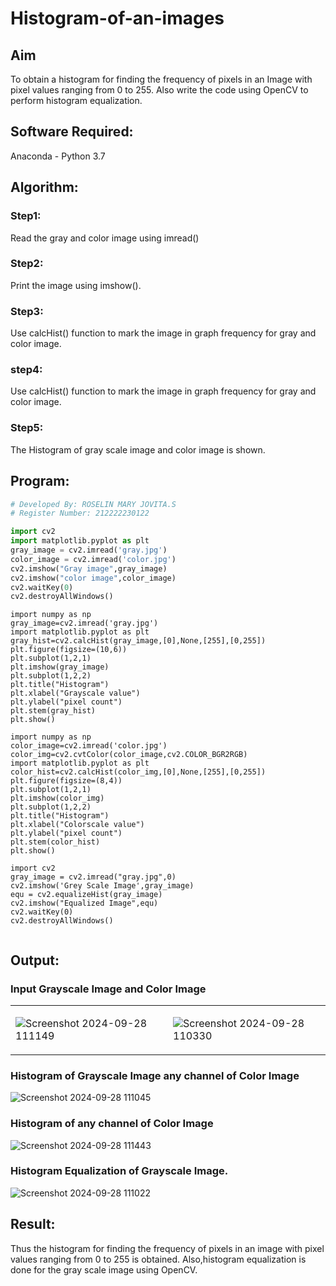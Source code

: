 # Histogram-of-an-images
## Aim
To obtain a histogram for finding the frequency of pixels in an Image with pixel values ranging from 0 to 255. Also write the code using OpenCV to perform histogram equalization.

## Software Required:
Anaconda - Python 3.7

## Algorithm:
### Step1:
Read the gray and color image using imread()

### Step2:
Print the image using imshow().



### Step3:
Use calcHist() function to mark the image in graph frequency for gray and color image.

### step4:
Use calcHist() function to mark the image in graph frequency for gray and color image.

### Step5:
The Histogram of gray scale image and color image is shown.


## Program:
```python
# Developed By: ROSELIN MARY JOVITA.S
# Register Number: 212222230122

import cv2
import matplotlib.pyplot as plt
gray_image = cv2.imread('gray.jpg')
color_image = cv2.imread('color.jpg')
cv2.imshow("Gray image",gray_image)
cv2.imshow("color image",color_image)
cv2.waitKey(0)
cv2.destroyAllWindows()
```

```
import numpy as np
gray_image=cv2.imread('gray.jpg')
import matplotlib.pyplot as plt 
gray_hist=cv2.calcHist(gray_image,[0],None,[255],[0,255])
plt.figure(figsize=(10,6))
plt.subplot(1,2,1)
plt.imshow(gray_image)
plt.subplot(1,2,2)
plt.title("Histogram")
plt.xlabel("Grayscale value")
plt.ylabel("pixel count")
plt.stem(gray_hist)
plt.show()
```

```
import numpy as np
color_image=cv2.imread('color.jpg')
color_img=cv2.cvtColor(color_image,cv2.COLOR_BGR2RGB)
import matplotlib.pyplot as plt 
color_hist=cv2.calcHist(color_img,[0],None,[255],[0,255])
plt.figure(figsize=(8,4))
plt.subplot(1,2,1)
plt.imshow(color_img)
plt.subplot(1,2,2)
plt.title("Histogram")
plt.xlabel("Colorscale value")
plt.ylabel("pixel count")
plt.stem(color_hist)
plt.show()
```

```
import cv2
gray_image = cv2.imread("gray.jpg",0)
cv2.imshow('Grey Scale Image',gray_image)
equ = cv2.equalizeHist(gray_image)
cv2.imshow("Equalized Image",equ)
cv2.waitKey(0)
cv2.destroyAllWindows()


```
## Output:
### Input Grayscale Image and Color Image
<table>
<tr>
<td>
      
![Screenshot 2024-09-28 111149](https://github.com/user-attachments/assets/10bf0686-d92e-4bf2-ba02-4b9921d10770)

</td>
<td>
  
![Screenshot 2024-09-28 110330](https://github.com/user-attachments/assets/aa57c85b-75ae-473b-9b15-b7b4f2316ad7)


</td>
</tr>
</table>


### Histogram of Grayscale Image  any channel of Color Image

![Screenshot 2024-09-28 111045](https://github.com/user-attachments/assets/6e6951b5-b902-476d-9f13-8fdba0e11e59)


### Histogram of any channel of Color Image

![Screenshot 2024-09-28 111443](https://github.com/user-attachments/assets/17e7aa1f-900d-4d63-85e1-08da0e38e8a4)


### Histogram Equalization of Grayscale Image.


![Screenshot 2024-09-28 111022](https://github.com/user-attachments/assets/fae88680-2977-4e02-bbaa-b4525b9f07c1)




## Result: 
Thus the histogram for finding the frequency of pixels in an image with pixel values ranging from 0 to 255 is obtained. Also,histogram equalization is done for the gray scale image using OpenCV.
